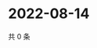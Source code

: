 # 2022-08-14

共 0 条

<!-- BEGIN WEIBO -->
<!-- 最后更新时间 Sun Aug 14 2022 21:28:03 GMT+0800 (China Standard Time) -->

<!-- END WEIBO -->
